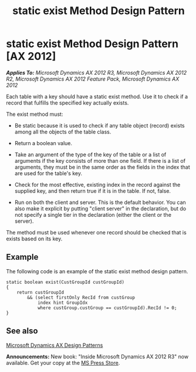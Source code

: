 ﻿---
title: static exist Method Design Pattern
TOCTitle: static exist Method
ms:assetid: 68a1fa44-45e3-46db-b167-654bee2bdf13
ms:mtpsurl: https://msdn.microsoft.com/en-us/library/Aa672421(v=AX.60)
ms:contentKeyID: 35244766
ms.date: 05/18/2015
mtps_version: v=AX.60
---

# static exist Method Design Pattern [AX 2012]


_**Applies To:** Microsoft Dynamics AX 2012 R3, Microsoft Dynamics AX 2012 R2, Microsoft Dynamics AX 2012 Feature Pack, Microsoft Dynamics AX 2012_

Each table with a key should have a static exist method. Use it to check if a record that fulfills the specified key actually exists.

The exist method must:

  - Be static because it is used to check if any table object (record) exists among all the objects of the table class.

  - Return a boolean value.

  - Take an argument of the type of the key of the table or a list of arguments if the key consists of more than one field. If there is a list of arguments, they must be in the same order as the fields in the index that are used for the table's key.

  - Check for the most effective, existing index in the record against the supplied key, and then return true if it is in the table. If not, false.

  - Run on both the client and server. This is the default behavior. You can also make it explicit by putting "client server" in the declaration, but do not specify a single tier in the declaration (either the client or the server).

The method must be used whenever one record should be checked that is exists based on its key.

## Example

The following code is an example of the static exist method design pattern.

    static boolean exist(CustGroupId custGroupId)
    {
        return custGroupId 
            && (select firstOnly RecId from custGroup
                index hint GroupIdx
                where custGroup.custGroup == custGroupId).RecId != 0;
    }

## See also

[Microsoft Dynamics AX Design Patterns](microsoft-dynamics-ax-design-patterns.md)

  
**Announcements:** New book: "Inside Microsoft Dynamics AX 2012 R3" now available. Get your copy at the [MS Press Store](https://www.microsoftpressstore.com/store/inside-microsoft-dynamics-ax-2012-r3-9780735685109).

